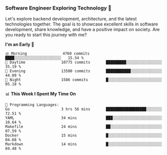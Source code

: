 ### Software Engineer Exploring Technology 🚀 

Let's explore backend development, architecture, and the latest technologies together. The goal is to showcase excellent skills in software development, share knowledge, and have a positive impact on society. Are you ready to start this journey with me?

<!--START_SECTION:waka-->
**I'm an Early 🐤** 

```text
🌞 Morning                4760 commits        ████░░░░░░░░░░░░░░░░░░░░░   15.54 % 
🌆 Daytime                10775 commits       █████████░░░░░░░░░░░░░░░░   35.19 % 
🌃 Evening                13500 commits       ███████████░░░░░░░░░░░░░░   44.09 % 
🌙 Night                  1586 commits        █░░░░░░░░░░░░░░░░░░░░░░░░   05.18 % 
```


📊 **This Week I Spent My Time On** 

```text
💬 Programming Languages: 
Go                       3 hrs 56 mins       ██████████████████░░░░░░░   72.51 % 
YAML                     34 mins             ███░░░░░░░░░░░░░░░░░░░░░░   10.64 % 
Makefile                 24 mins             ██░░░░░░░░░░░░░░░░░░░░░░░   07.59 % 
Docker                   15 mins             █░░░░░░░░░░░░░░░░░░░░░░░░   04.68 % 
Markdown                 14 mins             █░░░░░░░░░░░░░░░░░░░░░░░░   04.48 % 
```


<!--END_SECTION:waka-->
